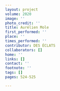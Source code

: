 ```yaml
---
layout: project
volume: 2020
image: ''
photo_credit: ''
title: Aurélien Mole
first_performed: ''
place: ''
times_performed: ''
contributor: DES ÉCLATS
collaborators: []
home: ''
links: []
contact: ''
footnote: ''
tags: []
pages: 524-525

---
```




